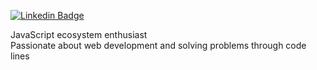 
[![Linkedin Badge](https://img.shields.io/badge/-Linkedin-grey?style=flat-square&logo=Linkedin&logoColor=white&link=https://www.linkedin.com/in/gusttaalves/)](https://www.linkedin.com/in/gusttaalves/) 
<!-- [![Gmail Badge](https://img.shields.io/badge/-Outlook?style=flat-square&logo=Gmail&logoColor=white&link=mailtogustavo_alves777@outlook.com)](mailto:gustavo_alves777@outlook.com) -->

JavaScript ecosystem enthusiast<br>
Passionate about web development and solving problems through code lines

<a href="https://github.com/gustta03">
